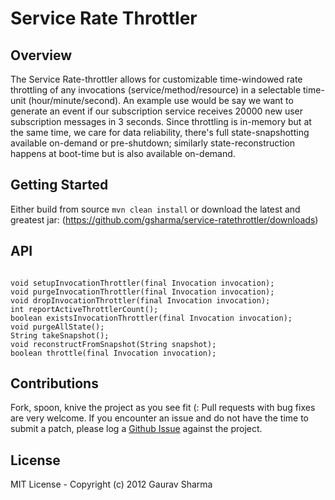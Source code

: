 # Service Rate Throttler


## Overview
The Service Rate-throttler allows for customizable time-windowed rate throttling of any invocations (service/method/resource) in a selectable time-unit (hour/minute/second). An example use would be say we want to generate an event if our subscription service receives 20000 new user subscription messages in 3 seconds. Since throttling is in-memory but at the same time, we care for data reliability, there's full state-snapshotting available on-demand or pre-shutdown; similarly state-reconstruction happens at boot-time but is also available on-demand.  

## Getting Started
Either build from source <code>mvn clean install</code> or download the latest and greatest jar: (https://github.com/gsharma/service-ratethrottler/downloads)  

## API
<code>  
void setupInvocationThrottler(final Invocation invocation);  
void purgeInvocationThrottler(final Invocation invocation);  
void dropInvocationThrottler(final Invocation invocation);  
int reportActiveThrottlerCount();  
boolean existsInvocationThrottler(final Invocation invocation);  
void purgeAllState();  
String takeSnapshot();  
void reconstructFromSnapshot(String snapshot);  
boolean throttle(final Invocation invocation);  
</code>  

## Contributions
Fork, spoon, knive the project as you see fit (: Pull requests with bug fixes are very welcome. If you encounter an issue and do not have the time to submit a patch, please log a [Github Issue](https://github.com/gsharma/service-ratethrottler/issues) against the project.  


## License
MIT License - Copyright (c) 2012 Gaurav Sharma  
